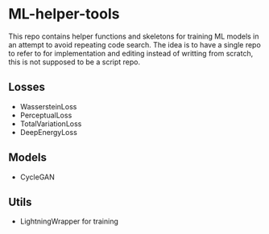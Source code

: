 # ML-helper-tools

This repo contains helper functions and skeletons for training ML models in an attempt to avoid repeating code search.
The idea is to have a single repo to refer to for implementation and editing instead of writting from scratch, this is not supposed to be a script repo.
## Losses
 - WassersteinLoss
 - PerceptualLoss
 - TotalVariationLoss
 - DeepEnergyLoss

## Models
 - CycleGAN

## Utils
 - LightningWrapper for training
